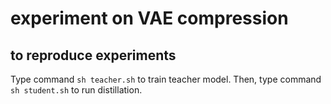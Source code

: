 # experiment on VAE compression

## to reproduce experiments
Type command `sh teacher.sh` to train teacher model.
Then, type command `sh student.sh` to run distillation.